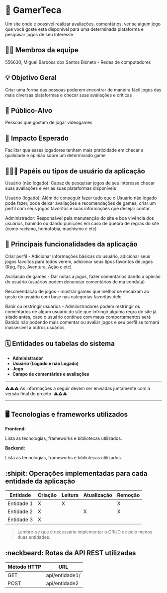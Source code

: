 # :checkered_flag: GamerTeca

Um site onde é possível realizar avaliações, comentários, ver se algum jogo que você goste está disponível para uma determinada plataforma e pesquisar jogos de seu Interesse

## :technologist: Membros da equipe

556630, Miguel Barbosa dos Santos Bisneto - Redes de computadores
## :bulb: Objetivo Geral
Criar uma forma das pessoas poderem encontrar de maneira fácil jogos das mais diversas plataformas e checar suas avaliações e críticas
## :eyes: Público-Alvo
Pessoas que gostam de jogar videogames 

## :star2: Impacto Esperado
Facilitar que esses jogadores tenham mais praticidade em checar a qualidade e opinião sobre um determinado game

## :people_holding_hands: Papéis ou tipos de usuário da aplicação

Usuário (não logado): Capaz de pesquisar jogos de seu interesse checar suas avaliações e ver as suas plataformas disponíveis 

Usuário (logado): Além de conseguir fazer tudo que o Usuário não logado pode fazer, pode deixar avaliações e recomendações de games, criar um perfil com seus jogos favoritos e suas informações que desejar contar

Administrador: Responsável pela manutenção do site e boa vivência dos usuários, banindo ou dando punições em caso de quebra de regras do site (como racismo, homofobia, machismo e etc)


## :triangular_flag_on_post:	 Principais funcionalidades da aplicação

Criar perfil - Adicionar informações básicas do usuário, adicionar seus jogos favoitos para todos verem, adicionar seus tipos favoritos de jogos (Rpg, Fps, Aventura, Ação e etc)

Avaliacão de games - Dar notas a jogos, fazer comentários dando a opinião do usuário (usuários podem denunciar comentários de má conduta)

Recomendação de jogos - mostrar games que melhor se encaixam ao gosto do usuário com base nas categorias favoritas dele

Banir ou restringir usuários - Administradores podem restringir os comentários de algum usuário do site que infringir alguma regra do site já sitado antes, caso o usuário continue com maus comportamentos será Banido não podendo mais comentar ou avaliar jogos e seu perfil se tornará inassesivel a outros usuários 



## :spiral_calendar: Entidades ou tabelas do sistema

- **Administrador**
- **Usuário (Logado e não Logado)**
- **Jogo**
- **Campo de comentários e avaliações**
  



----

:warning::warning::warning: As informações a seguir devem ser enviadas juntamente com a versão final do projeto. :warning::warning::warning:


----

## :desktop_computer: Tecnologias e frameworks utilizados

**Frontend:**

Lista as tecnologias, frameworks e bibliotecas utilizados.

**Backend:**

Lista as tecnologias, frameworks e bibliotecas utilizados.


## :shipit: Operações implementadas para cada entidade da aplicação


| Entidade| Criação | Leitura | Atualização | Remoção |
| --- | --- | --- | --- | --- |
| Entidade 1 | X |  X  |  | X |
| Entidade 2 | X |    |  X | X |
| Entidade 3 | X |    |  |  |

> Lembre-se que é necessário implementar o CRUD de pelo menos duas entidades.

## :neckbeard: Rotas da API REST utilizadas

| Método HTTP | URL |
| --- | --- |
| GET | api/entidade1/|
| POST | api/entidade2 |
